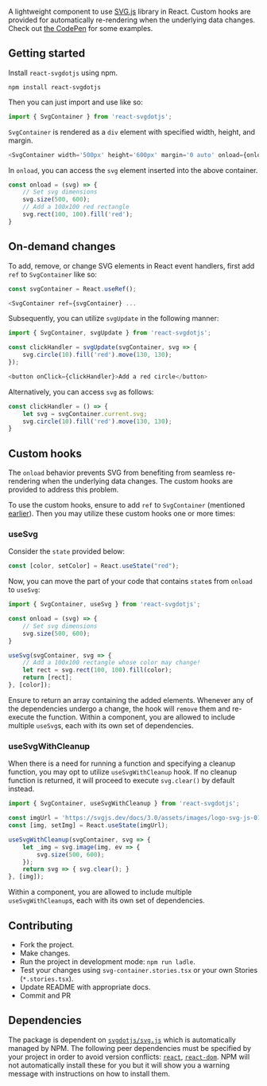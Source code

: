 A lightweight component to use [SVG.js](https://svgjs.dev/docs/3.1/) library in React. Custom hooks are provided for automatically re-rendering when the underlying data changes. Check out [the CodePen](https://codepen.io/Mohamad-Mehdi-Rajaei/pen/poBdRBO) for some examples.

## Getting started

Install `react-svgdotjs` using npm.

```shell
npm install react-svgdotjs
```

Then you can just import and use like so:

```js
import { SvgContainer } from 'react-svgdotjs';
```

`SvgContainer` is rendered as a `div` element with specified width, height, and margin.

```js
<SvgContainer width='500px' height='600px' margin='0 auto' onload={onload}/>
```

In `onload`, you can access the `svg` element inserted into the above container.

```js
const onload = (svg) => {
    // Set svg dimensions 
    svg.size(500, 600);
    // Add a 100x100 red rectangle
    svg.rect(100, 100).fill('red');
}
```

## On-demand changes

To add, remove, or change SVG elements in React event handlers, first add `ref` to `SvgContainer` like so:

```js
const svgContainer = React.useRef();
```

```js
<SvgContainer ref={svgContainer} ...
```

Subsequently, you can utilize `svgUpdate` in the following manner:

```js
import { SvgContainer, svgUpdate } from 'react-svgdotjs';
```

```js
const clickHandler = svgUpdate(svgContainer, svg => {
    svg.circle(10).fill('red').move(130, 130);
});
```

```js
<button onClick={clickHandler}>Add a red circle</button>
```

Alternatively, you can access `svg` as follows:

```js
const clickHandler = () => {
    let svg = svgContainer.current.svg;
    svg.circle(10).fill('red').move(130, 130);
}
```

## Custom hooks

The `onload` behavior prevents SVG from benefiting from seamless re-rendering when the underlying data changes. The custom hooks are provided to address this problem.

To use the custom hooks, ensure to add `ref` to `SvgContainer` (mentioned [earlier](#on-demand-changes)). Then you may utilize these custom hooks one or more times:

### useSvg

Consider the `state` provided below:

```js
const [color, setColor] = React.useState("red");
```

Now, you can move the part of your code that contains `state`s from `onload` to `useSvg`:

```js
import { SvgContainer, useSvg } from 'react-svgdotjs';
```

```js
const onload = (svg) => {
    // Set svg dimensions 
    svg.size(500, 600);
}

useSvg(svgContainer, svg => {
    // Add a 100x100 rectangle whose color may change!
    let rect = svg.rect(100, 100).fill(color);
    return [rect];
}, [color]);
```

Ensure to return an array containing the added elements. Whenever any of the dependencies undergo a change, the hook will `remove` them and re-execute the function. Within a component, you are allowed to include multiple `useSvg`s, each with its own set of dependencies.

### useSvgWithCleanup

When there is a need for running a function and specifying a cleanup function, you may opt to utilize `useSvgWithCleanup` hook. If no cleanup function is returned, it will proceed to execute `svg.clear()` by default instead.
```js
import { SvgContainer, useSvgWithCleanup } from 'react-svgdotjs';
```

```js
const imgUrl = 'https://svgjs.dev/docs/3.0/assets/images/logo-svg-js-01d-128.png';
const [img, setImg] = React.useState(imgUrl);

useSvgWithCleanup(svgContainer, svg => {
    let _img = svg.image(img, ev => {
        svg.size(500, 600);
    });
    return svg => { svg.clear(); }
}, [img]);
```

Within a component, you are allowed to include multiple `useSvgWithCleanup`s, each with its own set of dependencies.

## Contributing

- Fork the project.
- Make changes.
- Run the project in development mode: `npm run ladle`.
- Test your changes using `svg-container.stories.tsx` or your own Stories (`*.stories.tsx`).
- Update README with appropriate docs.
- Commit and PR

## Dependencies

The package is dependent on [`svgdotjs/svg.js`](https://www.npmjs.com/package/@svgdotjs/svg.js) which is automatically managed by NPM. The following peer dependencies must be specified by your project in order to avoid version conflicts:
[`react`](https://www.npmjs.com/package/react),
[`react-dom`](https://www.npmjs.com/package/react-dom).
NPM will not automatically install these for you but it will show you a warning message with instructions on how to install them.

